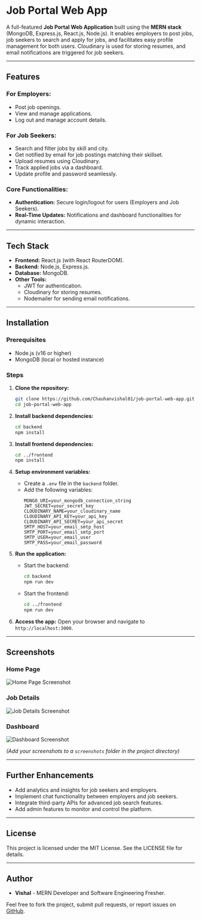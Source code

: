 # Job Portal Web App

A full-featured **Job Portal Web Application** built using the **MERN stack** (MongoDB, Express.js, React.js, Node.js). It enables employers to post jobs, job seekers to search and apply for jobs, and facilitates easy profile management for both users. Cloudinary is used for storing resumes, and email notifications are triggered for job seekers.

---

## Features

### For Employers:
- Post job openings.
- View and manage applications.
- Log out and manage account details.

### For Job Seekers:
- Search and filter jobs by skill and city.
- Get notified by email for job postings matching their skillset.
- Upload resumes using Cloudinary.
- Track applied jobs via a dashboard.
- Update profile and password seamlessly.

### Core Functionalities:
- **Authentication:** Secure login/logout for users (Employers and Job Seekers).
- **Real-Time Updates:** Notifications and dashboard functionalities for dynamic interaction.

---

## Tech Stack

- **Frontend:** React.js (with React RouterDOM).
- **Backend:** Node.js, Express.js.
- **Database:** MongoDB.
- **Other Tools:**
  - JWT for authentication.
  - Cloudinary for storing resumes.
  - Nodemailer for sending email notifications.

---

## Installation

### Prerequisites
- Node.js (v16 or higher)
- MongoDB (local or hosted instance)

### Steps

1. **Clone the repository:**
   ```bash
   git clone https://github.com/Chauhanvishal01/job-portal-web-app.git
   cd job-portal-web-app
   ```

2. **Install backend dependencies:**
   ```bash
   cd backend
   npm install
   ```

3. **Install frontend dependencies:**
   ```bash
   cd ../frontend
   npm install
   ```

4. **Setup environment variables:**
   - Create a `.env` file in the `backend` folder.
   - Add the following variables:
     ```env
     MONGO_URI=your_mongodb_connection_string
     JWT_SECRET=your_secret_key
     CLOUDINARY_NAME=your_cloudinary_name
     CLOUDINARY_API_KEY=your_api_key
     CLOUDINARY_API_SECRET=your_api_secret
     SMTP_HOST=your_email_smtp_host
     SMTP_PORT=your_email_smtp_port
     SMTP_USER=your_email_user
     SMTP_PASS=your_email_password
     ```

5. **Run the application:**
   - Start the backend:
     ```bash
     cd backend
     npm run dev
     ```
   - Start the frontend:
     ```bash
     cd ../frontend
     npm run dev
     ```

6. **Access the app:**
   Open your browser and navigate to `http://localhost:3000`.

---

## Screenshots

### Home Page
![Home Page Screenshot](./screenshots/homepage.png)

### Job Details
![Job Details Screenshot](./screenshots/jobdetails.png)

### Dashboard
![Dashboard Screenshot](./screenshots/dashboard.png)

*(Add your screenshots to a `screenshots` folder in the project directory)*

---

## Further Enhancements
- Add analytics and insights for job seekers and employers.
- Implement chat functionality between employers and job seekers.
- Integrate third-party APIs for advanced job search features.
- Add admin features to monitor and control the platform.

---

## License
This project is licensed under the MIT License. See the LICENSE file for details.

---

## Author
- **Vishal** - MERN Developer and Software Engineering Fresher.

Feel free to fork the project, submit pull requests, or report issues on [GitHub](https://github.com/yourusername/job-portal-web-app).

